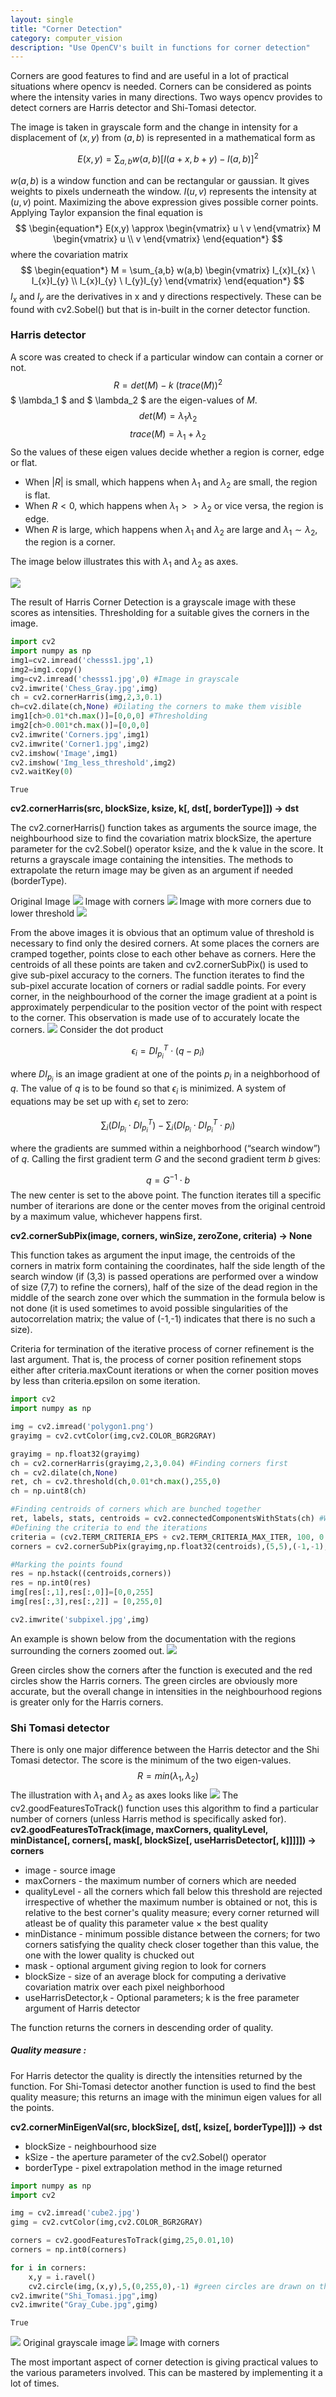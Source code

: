 ```yaml
---
layout: single
title: "Corner Detection"
category: computer_vision
description: "Use OpenCV's built in functions for corner detection"
---
```


Corners are good features to find and are useful in a lot of practical situations where opencv is needed. Corners can be considered as points where the intensity varies in many directions. Two ways opencv provides to detect corners are Harris detector and Shi-Tomasi detector.

The image is taken in grayscale form and the change in intensity for a displacement of $(x,y)$ from $(a,b)$ is represented in a mathematical form as

$$ \begin{equation*} E(x,y) = \sum_{a,b} w(a,b) [I(a+x,b+y)-I(a,b)]^2 \end{equation*} $$

$w(a,b)$ is a window function and can be rectangular or gaussian. It gives weights to pixels underneath the window.
$I(u,v)$ represents the intensity at $(u,v)$ point.
Maximizing the above expression gives possible corner points. Applying Taylor expansion the final equation is
$$ \begin{equation*} E(x,y) \approx \begin{vmatrix} u  \ v \end{vmatrix} M \begin{vmatrix} u \\ v \end{vmatrix} \end{equation*} $$ where the covariation matrix $$ \begin{equation*} M = \sum_{a,b} w(a,b) \begin{vmatrix} I_{x}I_{x} \ I_{x}I_{y} \\ I_{x}I_{y} \ I_{y}I_{y} \end{vmatrix} \end{equation*} $$
$I_{x}$ and $I_{y}$ are the derivatives in x and y directions respectively. These can be found with cv2.Sobel() but that is in-built in the corner detector function.

### Harris detector
A score was created to check if a particular window can contain a corner or not. $$ R = det(M)-k \ (trace(M))^2 $$
$ \lambda_1 $ and $ \lambda_2 $ are the eigen-values of $M$.
$$ det(M) = \lambda_1\lambda_2 $$
$$ trace(M) = \lambda_1 + \lambda_2 $$
So the values of these eigen values decide whether a region is corner, edge or flat.

* When $|R|$ is small, which happens when $\lambda_1$ and $\lambda_2$ are small, the region is flat.
* When $R<0$, which happens when $\lambda_1 >> \lambda_2$ or vice versa, the region is edge.
* When $R$ is large, which happens when $\lambda_1$ and $\lambda_2$ are large and $\lambda_1 \sim \lambda_2$, the region is a corner.

The image below illustrates this with $\lambda_1$ and $\lambda_2$ as axes.

<img src="ch1.jpg">

The result of Harris Corner Detection is a grayscale image with these scores as intensities. Thresholding for a suitable gives the corners in the image.



```python
import cv2
import numpy as np
img1=cv2.imread('chesss1.jpg',1)
img2=img1.copy()
img=cv2.imread('chesss1.jpg',0) #Image in grayscale
cv2.imwrite('Chess_Gray.jpg',img)
ch = cv2.cornerHarris(img,2,3,0.1)
ch=cv2.dilate(ch,None) #Dilating the corners to make them visible
img1[ch>0.01*ch.max()]=[0,0,0] #Thresholding
img2[ch>0.001*ch.max()]=[0,0,0]
cv2.imwrite('Corners.jpg',img1)
cv2.imwrite('Corner1.jpg',img2)
cv2.imshow('Image',img1)
cv2.imshow('Img_less_threshold',img2)
cv2.waitKey(0)

```




    True



__cv2.cornerHarris(src, blockSize, ksize, k[, dst[, borderType]]) → dst__


The cv2.cornerHarris() function takes as arguments the source image, the neighbourhood size to find the covariation matrix blockSize, the aperture parameter for the cv2.Sobel() operator ksize, and the k value in the score. It returns a grayscale image containing the intensities. The methods to extrapolate the return image may be given as an argument if needed (borderType).

Original Image <img src='Chess_Gray.jpg'>
Image with corners <img src='Corners.jpg'>
Image with more corners due to lower threshold <img src='Corner1.jpg'>

From the above images it is obvious that an optimum value of threshold is necessary to find only the desired corners.
At some places the corners are cramped together, points close to each other behave as corners. Here the centroids of all these points are taken and cv2.cornerSubPix() is used to give sub-pixel accuracy to the corners.
The function iterates to find the sub-pixel accurate location of corners or radial saddle points.
For every corner, in the neighbourhood of the corner the image gradient at a point is approximately perpendicular to the position vector of the point with respect to the corner. This observation is made use of to accurately locate the corners.
<img src="gd1.png">
Consider the dot product

$$\epsilon _i = {DI_{p_i}}^T \cdot (q - p_i)$$

where ${DI_{p_i}}$ is an image gradient at one of the points $p_i$ in a neighborhood of $q$. The value of $q$ is to be found so that $\epsilon_i$ is minimized. A system of equations may be set up with $\epsilon_i$ set to zero:

$$\sum _i(DI_{p_i} \cdot {DI_{p_i}}^T) - \sum _i(DI_{p_i} \cdot {DI_{p_i}}^T \cdot p_i)$$

where the gradients are summed within a neighborhood (“search window”) of $q$. Calling the first gradient term $G$ and the second gradient term $b$ gives:

$$q = G^{-1} \cdot b$$
The new center is set to the above point. The function iterates till a specific number of iterarions are done or the center moves from the original centroid by a maximum value, whichever happens first.


__cv2.cornerSubPix(image, corners, winSize, zeroZone, criteria) → None__

This function takes as argument the input image, the centroids of the corners in matrix form containing the coordinates, half the side length of the search window (if (3,3) is passed operations are performed over a window of size (7,7) to refine the corners), half of the size of the dead region in the middle of the search zone over which the summation in the formula below is not done (it is used sometimes to avoid possible singularities of the autocorrelation matrix; the value of (-1,-1) indicates that there is no such a size).

Criteria for termination of the iterative process of corner refinement is the last argument. That is, the process of corner position refinement stops either after criteria.maxCount iterations or when the corner position moves by less than criteria.epsilon on some iteration.


```python
import cv2
import numpy as np

img = cv2.imread('polygon1.png')
grayimg = cv2.cvtColor(img,cv2.COLOR_BGR2GRAY)

grayimg = np.float32(grayimg)
ch = cv2.cornerHarris(grayimg,2,3,0.04) #Finding corners first
ch = cv2.dilate(ch,None)
ret, ch = cv2.threshold(ch,0.01*ch.max(),255,0)
ch = np.uint8(ch)

#Finding centroids of corners which are bunched together
ret, labels, stats, centroids = cv2.connectedComponentsWithStats(ch) #Works only with opencv3.0
#Defining the criteria to end the iterations
criteria = (cv2.TERM_CRITERIA_EPS + cv2.TERM_CRITERIA_MAX_ITER, 100, 0.001)
corners = cv2.cornerSubPix(grayimg,np.float32(centroids),(5,5),(-1,-1),criteria)

#Marking the points found
res = np.hstack((centroids,corners))
res = np.int0(res)
img[res[:,1],res[:,0]]=[0,0,255]
img[res[:,3],res[:,2]] = [0,255,0]

cv2.imwrite('subpixel.jpg',img)
```

An example is shown below from the documentation with the regions surrounding the corners zoomed out.
<img src="subpixel3.png">

Green circles show the corners after the function is executed and the red circles show the Harris corners. The green circles are obviously more accurate, but the overall change in intensities in the neighbourhood regions is greater only for the Harris corners.

### Shi Tomasi detector
There is only one major difference between the Harris detector and the Shi Tomasi detector. The score is the minimum of the two eigen-values.
$$\begin{equation*} R = min(\lambda_1,\lambda_2) \end{equation*}$$
The illustration with $\lambda_1$ and $\lambda_2$ as axes looks like
<img src="stc.png">
The cv2.goodFeaturesToTrack() function uses this algorithm to find a particular number of corners (unless Harris method is specifically asked for).
__cv2.goodFeaturesToTrack(image, maxCorners, qualityLevel, minDistance[, corners[, mask[, blockSize[, useHarrisDetector[, k]]]]]) → corners__
* image - source image
* maxCorners - the maximum number of corners which are needed
* qualityLevel - all the corners which fall below this threshold are rejected irrespective of whether the maximum number is obtained or not, this is relative to the best corner's quality measure; every corner returned will atleast be of quality this parameter value $\times$ the best quality
* minDistance - minimum possible distance between the corners; for two corners satisfying the quality check closer together than this value, the one with the lower quality is chucked out
* mask - optional argument giving region to look for corners
* blockSize - size of an average block for computing a derivative covariation matrix over each pixel neighborhood
* useHarrisDetector,k - Optional parameters; k is the free parameter argument of Harris detector

The function returns the corners in descending order of quality.

##### Quality measure :
For Harris detector the quality is directly the intensities returned by the function. For Shi-Tomasi detector another function is used to find the best quality measure; this returns an image with the minimun eigen values for all the points.

__cv2.cornerMinEigenVal(src, blockSize[, dst[, ksize[, borderType]]]) → dst__

* blockSize - neighbourhood size
* kSize - the aperture parameter of the cv2.Sobel() operator
* borderType - pixel extrapolation method in the image returned


```python
import numpy as np
import cv2

img = cv2.imread('cube2.jpg')
gimg = cv2.cvtColor(img,cv2.COLOR_BGR2GRAY)

corners = cv2.goodFeaturesToTrack(gimg,25,0.01,10)
corners = np.int0(corners)

for i in corners:
    x,y = i.ravel()
    cv2.circle(img,(x,y),5,(0,255,0),-1) #green circles are drawn on the detected corners
cv2.imwrite("Shi_Tomasi.jpg",img)
cv2.imwrite("Gray_Cube.jpg",gimg)

```




    True



<img src="Gray_Cube.jpg">
Original grayscale image  <img src="Image.jpg"> Image with corners

The most important aspect of corner detection is giving practical values to the various parameters involved. This can be mastered by implementing it a lot of times.
